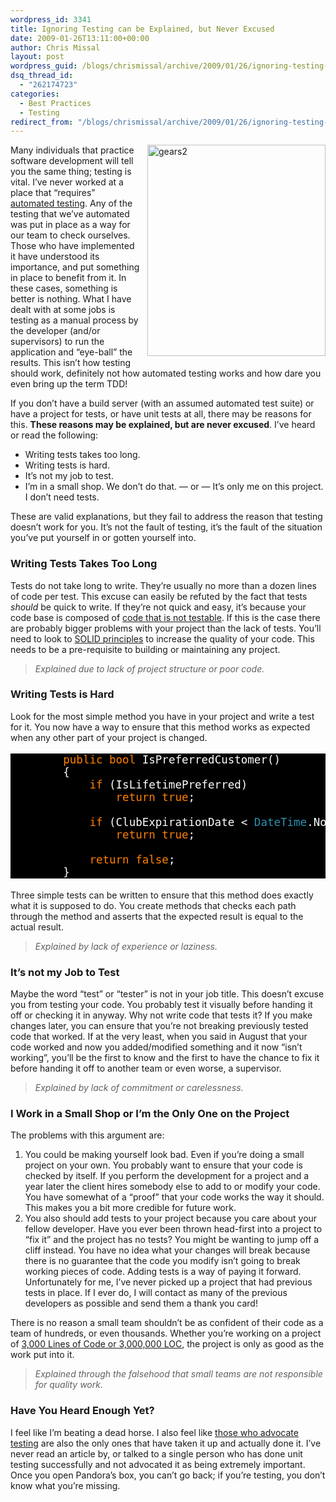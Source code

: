 ```yaml
---
wordpress_id: 3341
title: Ignoring Testing can be Explained, but Never Excused
date: 2009-01-26T13:11:00+00:00
author: Chris Missal
layout: post
wordpress_guid: /blogs/chrismissal/archive/2009/01/26/ignoring-testing-can-be-explained-but-never-excused.aspx
dsq_thread_id:
  - "262174723"
categories:
  - Best Practices
  - Testing
redirect_from: "/blogs/chrismissal/archive/2009/01/26/ignoring-testing-can-be-explained-but-never-excused.aspx/"
---
```

 <img style="border-top-width: 0px;border-left-width: 0px;border-bottom-width: 0px;margin: 0px 0px 5px 10px;border-right-width: 0px" alt="gears2" src="//lostechies.com/chrismissal/files/2011/03/gears2_722BEA3B.jpg" width="285" align="right" border="0" height="338" />Many individuals that practice software development will tell you the same thing; testing is vital. I&rsquo;ve never worked at a place that &ldquo;requires&rdquo; <a title="Development Cycle" href="http://en.wikipedia.org/wiki/Test-driven_development#Test-Driven_Development_Cycle" target="_blank">automated testing</a>. Any of the testing that we&rsquo;ve automated was put in place as a way for our team to check ourselves. Those who have implemented it have understood its importance, and put something in place to benefit from it. In these cases, something is better is nothing. What I have dealt with at some jobs is testing as a manual process by the developer (and/or supervisors) to run the application and &ldquo;eye-ball&rdquo; the results. This isn&rsquo;t how testing should work, definitely not how automated testing works and how dare you even bring up the term TDD! 

If you don&rsquo;t have a build server (with an assumed automated test suite) or have a project for tests, or have unit tests at all, there may be reasons for this. **These reasons may be explained, but are never excused**. I&rsquo;ve heard or read the following:

  * Writing tests takes too long. 
  * Writing tests is hard. 
  * It&rsquo;s not my job to test. 
  * I&rsquo;m in a small shop. We don&rsquo;t do that. &#8212; or &#8212; It&rsquo;s only me on this project. I don&rsquo;t need tests. 

These are valid explanations, but they fail to address the reason that testing doesn&rsquo;t work for you. It&rsquo;s not the fault of testing, it&rsquo;s the fault of the situation you&rsquo;ve put yourself in or gotten yourself into.

### Writing Tests Takes Too Long

Tests do not take long to write. They&rsquo;re usually no more than a dozen lines of code per test. This excuse can easily be refuted by the fact that tests _should_ be quick to write. If they&rsquo;re not quick and easy, it&rsquo;s because your code base is composed of <a title="Testable code is is FAR BETTER than untestable code" href="/blogs/chrismissal/archive/2009/01/15/testing-your-code-to-test-yourself.aspx" target="_blank">code that is not testable</a>. If this is the case there are probably bigger problems with your project than the lack of tests. You&rsquo;ll need to look to <a title="Pablo's Topic of the Month - March: SOLID Principles" href="/blogs/chad_myers/archive/2008/03/07/pablo-s-topic-of-the-month-march-solid-principles.aspx" target="_blank">SOLID principles</a> to increase the quality of your code. This needs to be a pre-requisite to building or maintaining any project.

> _Explained due to lack of project structure or poor code._

### Writing Tests is Hard

Look for the most simple method you have in your project and write a test for it. You now have a way to ensure that this method works as expected when any other part of your project is changed.

<pre style="background: black;font-size:125%"><span style="background: black none repeat scroll 0% 0%;color: white">        </span><span style="background: black none repeat scroll 0% 0%;color: #ff8000">public bool </span><span style="background: black none repeat scroll 0% 0%;color: white">IsPreferredCustomer()<br />        {<br />            </span><span style="background: black none repeat scroll 0% 0%;color: #ff8000">if </span><span style="background: black none repeat scroll 0% 0%;color: white">(IsLifetimePreferred)<br />                </span><span style="background: black none repeat scroll 0% 0%;color: #ff8000">return true</span><span style="background: black none repeat scroll 0% 0%;color: white">;<br /><br />            </span><span style="background: black none repeat scroll 0% 0%;color: #ff8000">if </span><span style="background: black none repeat scroll 0% 0%;color: white">(ClubExpirationDate &lt; </span><span style="background: black none repeat scroll 0% 0%;color: #2b91af">DateTime</span><span style="background: black none repeat scroll 0% 0%;color: white">.Now)<br />                </span><span style="background: black none repeat scroll 0% 0%;color: #ff8000">return true</span><span style="background: black none repeat scroll 0% 0%;color: white">;<br /><br />            </span><span style="background: black none repeat scroll 0% 0%;color: #ff8000">return false</span><span style="background: black none repeat scroll 0% 0%;color: white">;<br />        }<br /></span></pre>

[](http://11011.net/software/vspaste)

Three simple tests can be written to ensure that this method does exactly what it is supposed to do. You create methods that checks each path through the method and asserts that the expected result is equal to the actual result.

> _Explained by lack of experience or laziness._

### It&rsquo;s not my Job to Test

Maybe the word &ldquo;test&rdquo; or &ldquo;tester&rdquo; is not in your job title. This doesn&rsquo;t excuse you from testing your code. You probably test it visually before handing it off or checking it in anyway. Why not write code that tests it? If you make changes later, you can ensure that you&rsquo;re not breaking previously tested code that worked. If at the very least, when you said in August that your code worked and now you added/modified something and it now &ldquo;isn&rsquo;t working&rdquo;, you&rsquo;ll be the first to know and the first to have the chance to fix it before handing it off to another team or even worse, a supervisor.

> _Explained by lack of commitment or carelessness._

### I Work in a Small Shop or I&rsquo;m the Only One on the Project

The problems with this argument are:

  1. You could be making yourself look bad. Even if you&rsquo;re doing a small project on your own. You probably want to ensure that your code is checked by itself. If you perform the development for a project and a year later the client hires somebody else to add to or modify your code. You have somewhat of a &ldquo;proof&rdquo; that your code works the way it should. This makes you a bit more credible for future work. 
  2. You also should add tests to your project because you care about your fellow developer. Have you ever been thrown head-first into a project to &ldquo;fix it&rdquo; and the project has no tests? You might be wanting to jump off a cliff instead. You have no idea what your changes will break because there is no guarantee that the code you modify isn&rsquo;t going to break working pieces of code. Adding tests is a way of paying it forward. Unfortunately for me, I&rsquo;ve never picked up a project that had previous tests in place. If I ever do, I will contact as many of the previous developers as possible and send them a thank you card! 

There is no reason a small team shouldn&rsquo;t be as confident of their code as a team of hundreds, or even thousands. Whether you&rsquo;re working on a project of <a title="Diseconomies of Scale and Lines of Code" href="http://www.codinghorror.com/blog/archives/000637.html" target="_blank">3,000 Lines of Code or 3,000,000 LOC</a>, the project is only as good as the work put into it.

> _Explained through the falsehood that small teams are not responsible for quality work._

### Have You Heard Enough Yet?

I feel like I&rsquo;m beating a dead horse. I also feel like <a title="When Should I Write Tests?" href="http://stevenharman.net/blog/archive/2008/12/17/when-should-i-write-tests.aspx" target="_blank">those who advocate testing</a> are also the only ones that have taken it up and actually done it. I&rsquo;ve never read an article by, or talked to a single person who has done unit testing successfully and not advocated it as being extremely important. Once you open Pandora&rsquo;s box, you can&rsquo;t go back; if you&rsquo;re testing, you don&rsquo;t know what you&rsquo;re missing.